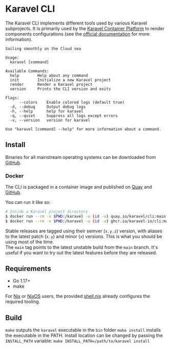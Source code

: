 # Karavel CLI

The Karavel CLI implements different tools used by various Karavel subprojects. It is primarily used by the [Karavel Container Platform]
to render components configurations (see the [official documentation](https://platform.karavel.io/cli/) for more information).

```
Sailing smoothly on the Cloud sea

Usage:
  karavel [command]

Available Commands:
  help        Help about any command
  init        Initialize a new Karavel project
  render      Render a Karavel project
  version     Prints the CLI version and exits

Flags:
      --colors    Enable colored logs (default true)
  -d, --debug     Output debug logs
  -h, --help      help for karavel
  -q, --quiet     Suppress all logs except errors
  -v, --version   version for karavel

Use "karavel [command] --help" for more information about a command.
```

## Install

Binaries for all mainstream operating systems can be downloaded from [GitHub](https://github.com/karavel-io/cli/releases).

### Docker

The CLI is packaged in a container image and published on [Quay](https://quay.io/karavel/cli) and [GitHub](https://github.com/karavel-io/cli/pkgs/container/cli).

You can run it like so:

```bash
# Inside a Karavel project directory
$ docker run --rm -v $PWD:/karavel -u (id -u) quay.io/karavel/cli:main render
$ docker run --rm -v $PWD:/karavel -u (id -u) ghcr.io/karavel-io/cli:main render
```

Stable releases are tagged using their semver (`x.y.z`) version, with aliases to the latest patch (`x.y`) and minor (`x`) versions. 
This is what you should be using most of the time.  
The `main` tag points to the latest unstable build from the `main` branch. It's useful if you want to try out the latest
features before they are released.

## Requirements

- Go 1.17+
- make

For [Nix] or [NixOS] users, the provided [shell.nix](shell.nix) already configures the required tooling.

## Build

`make` outputs the `karavel` executable in the `bin` folder
`make install` installs the executable in the PATH. Install location can be changed by passing the `INSTALL_PATH` variable:
`make INSTALL_PATH=/path/to/karavel install`

[Karavel Container Platform]: https://platform.karavel.io
[Nix]: https://nixos.org/explore.html
[NixOS]: https://nixos.org
